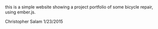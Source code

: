 this is a simple website showing a project portfolio of some bicycle repair, using ember.js.

Christopher Salam 1/23/2015
